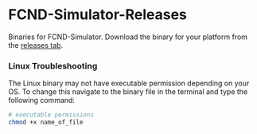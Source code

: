 # FCND-Simulator-Releases

Binaries for FCND-Simulator. Download the binary for your platform from the [releases tab](https://github.com/udacity/FCND-Simulator-Releases/releases).

### Linux Troubleshooting

The Linux binary may not have executable permission depending on your OS. To change this navigate to the binary file in the terminal and type the following command:

```sh
# executable permissions
chmod +x name_of_file
```
